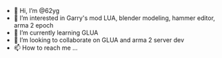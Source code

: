 - 👋 Hi, I’m @62yg
- 👀 I’m interested in Garry's mod LUA, blender modeling, hammer editor, arma 2 epoch
- 🌱 I’m currently learning GLUA
- 💞️ I’m looking to collaborate on GLUA and arma 2 server dev
- 📫 How to reach me ...

<!---
62yg/62yg is a ✨ special ✨ repository because its `README.md` (this file) appears on your GitHub profile.
You can click the Preview link to take a look at your changes.
--->
